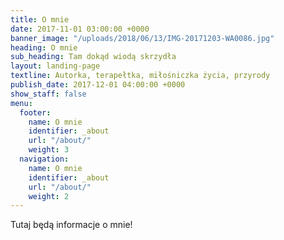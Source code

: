 ```yaml
---
title: O mnie
date: 2017-11-01 03:00:00 +0000
banner_image: "/uploads/2018/06/13/IMG-20171203-WA0086.jpg"
heading: O mnie
sub_heading: Tam dokąd wiodą skrzydła
layout: landing-page
textline: Autorka, terapełtka, miłośniczka życia, przyrody
publish_date: 2017-12-01 04:00:00 +0000
show_staff: false
menu:
  footer:
    name: O mnie
    identifier: _about
    url: "/about/"
    weight: 3
  navigation:
    name: O mnie
    identifier: _about
    url: "/about/"
    weight: 2
---
```

Tutaj będą informacje o mnie!